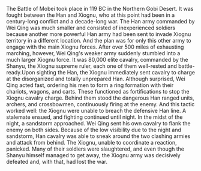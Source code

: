 The Battle of Mobei took place in 119 BC in the Northern Gobi Desert. It was fought between the Han and Xiognu, who at this point had been in a century-long conflict and a decade-long war. The Han army commanded by Wei Qing was much smaller and consisted of inexperienced soldiers because another more powerful Han army had been sent to invade Xiognu territory in a different location. And the plan was for only this other army to engage with the main Xiognu forces.
After over 500 miles of exhausting marching, however, Wei Qing's weaker army suddenly stumbled into a much larger Xiognu force. It was 80,000 elite cavalry, commanded by the Shanyu, the Xiognu supreme ruler, each one of them well-rested and battle-ready.Upon sighting the Han, the Xiognu immediately sent cavalry to charge at the disorganized and totally unprepared Han.
Although surprised, Wei Qing acted fast, ordering his men to form a ring formation with their chariots, wagons, and carts. These functioned as fortifications to stop the Xiognu cavalry charge. Behind them stood the dangerous Han ranged units, archers, and crossbowmen, continuously firing at the enemy.
And this tactic worked well: the Xiognu were unable to breach the defensive Han line. A stalemate ensued, and fighting continued until night. In the midst of the night, a sandstorm approached. Wei Qing sent his own cavalry to flank the enemy on both sides. Because of the low visibility due to the night and sandstorm, Han cavalry was able to sneak around the two clashing armies and attack from behind. The Xiognu, unable to coordinate a reaction, panicked. Many of their soldiers were slaughtered, and even though the Shanyu himself managed to get away, the Xiognu army was decisively defeated and, with that, had lost the war.
